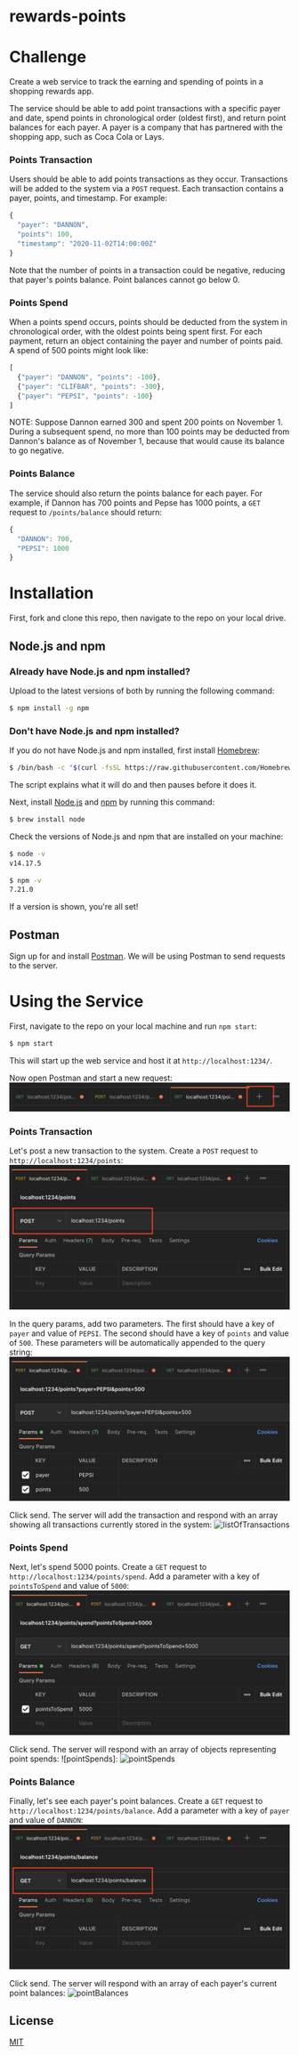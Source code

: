 # rewards-points

# Challenge

Create a web service to track the earning and spending of points in a shopping rewards app.

The service should be able to add point transactions with a specific payer and date, spend points in chronological order (oldest first), and return point balances for each payer. A payer is a company that has partnered with the shopping app, such as Coca Cola or Lays. 

### Points Transaction
Users should be able to add points transactions as they occur. Transactions will be added to the system via a `POST` request. Each transaction contains a payer, points, and timestamp. For example:

```javascript
{ 
  "payer": "DANNON", 
  "points": 100, 
  "timestamp": "2020-11-02T14:00:00Z"
}
```

Note that the number of points in a transaction could be negative, reducing that payer's points balance. Point balances cannot go below 0. 

### Points Spend

When a points spend occurs, points should be deducted from the system in chronological order, with the oldest points being spent first. For each payment, return an object containing the payer and number of points paid. A spend of 500 points might look like: 
```javascript
[
  {"payer": "DANNON", "points": -100},   
  {"payer": "CLIFBAR", "points": -300}, 
  {"payer": "PEPSI", "points": -100}
]
```
NOTE: Suppose Dannon earned 300 and spent 200 points on November 1. During a subsequent spend, no more than 100 points may be deducted from Dannon's balance as of November 1, because that would cause its balance to go negative.   

### Points Balance

The service should also return the points balance for each payer. For example, if Dannon has 700 points and Pepse has 1000 points, a `GET` request to `/points/balance` should return:
```javascript
{ 
  "DANNON": 700,
  "PEPSI": 1000
}
```

# Installation
First, fork and clone this repo, then navigate to the repo on your local drive. 

## Node.js and npm 

### Already have Node.js and npm installed?
Upload to the latest versions of both by running the following command: 
```bash
$ npm install -g npm
```

### Don't have Node.js and npm installed?
If you do not have Node.js and npm installed, first install [Homebrew](https://brew.sh/): 
```bash
$ /bin/bash -c "$(curl -fsSL https://raw.githubusercontent.com/Homebrew/install/HEAD/install.sh)"
```
The script explains what it will do and then pauses before it does it. 

Next, install [Node.js](https://nodejs.org/en/) and [npm](https://www.npmjs.com/) by running this command: 
```bash
$ brew install node
```

Check the versions of Node.js and npm that are installed on your machine: 
```bash
$ node -v
v14.17.5
```
```bash
$ npm -v
7.21.0
```

If a version is shown, you're all set! 

## Postman
Sign up for and install [Postman](https://www.postman.com/). We will be using Postman to send requests to the server. 

# Using the Service 
First, navigate to the repo on your local machine and run `npm start`: 
```bash
$ npm start
```
This will start up the web service and host it at `http://localhost:1234/`. 

Now open Postman and start a new request: 
![newHTTPRequest](./assets/newHTTPRequest.png?raw=true) 

### Points Transaction
Let's post a new transaction to the system. Create a `POST` request to `http://localhost:1234/points`:
![postTransaction](./assets/postTransaction.png?raw=true)

In the query params, add two parameters. The first should have a key of `payer` and value of `PEPSI`. The second should have a key of `points` and value of `500`. These parameters will be automatically appended to the query string: 
![postTransactionFilled](./assets/postTransactionFilled.png?raw=true)

Click send. The server will add the transaction and respond with an array showing all transactions currently stored in the system: 
![listOfTransactions]()

### Points Spend
Next, let's spend 5000 points. Create a `GET` request to `http://localhost:1234/points/spend`. Add a parameter with a key of `pointsToSpend` and value of `5000`:
![spendPoints](./assets/spendPoints.png?raw=true)

Click send. The server will respond with an array of objects representing point spends:
![pointSpends]:
![pointSpends]()

### Points Balance

Finally, let's see each payer's point balances. Create a `GET` request to `http://localhost:1234/points/balance`. Add a parameter with a key of `payer` and value of `DANNON`:
![getPointsBalance](./assets/getPointsBalance.png?raw=true) 

Click send. The server will respond with an array of each payer's current point balances: 
![pointBalances]()

## License
[MIT](https://choosealicense.com/licenses/mit/)
